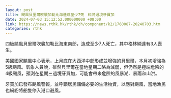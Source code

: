 ```yaml
---
layout: post
title: 颶風貝里爾吹襲加勒比海造成至少7死　料將過境牙買加
date: 2024-07-03 15:12:52.000000000 +08:00
link: https://news.rthk.hk/rthk/ch/component/k2/1760087-20240703.htm
categories: rthk
---
```


四級颶風貝里爾吹襲加勒比海東南部，造成至少7人死亡，其中格林納達有3人喪生。

美國國家颶風中心表示，上月底在大西洋中部形成並增強的貝里爾，本月初增強為5級颶風。氣象人員說，雖然貝里爾在當地星期二略為減弱，但仍然是極端危險的4級颶風，預測在星期三過境牙買加，可能會帶來危險的風暴潮、暴雨和山洪。

牙買加已發布颶風警報，並呼籲居民儲備必要的生活物資，以應對颶風，當地漁民也紛紛將船隻停入港口避風。
